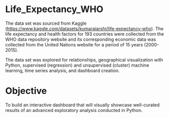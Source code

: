 # Life_Expectancy_WHO

The data set was sourced from Kaggle (https://www.kaggle.com/datasets/kumarajarshi/life-expectancy-who). The life expectancy and health factors for 193 countries were collected from the WHO data repository website and its corresponding economic data was collected from the United Nations website for a period of 15 years (2000-2015).

The data set was explored for relationships, geographical visualization with Python, supervised (regression) and unsupervised (cluster) machine learning, time series analysis, and dashboard creation.

# Objective

To build an interactive dashboard that will visually showcase well-curated results of an
advanced exploratory analysis conducted in Python.


